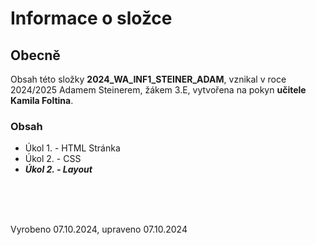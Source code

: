 Informace o složce  
=========

## Obecně
Obsah této složky **2024_WA_INF1_STEINER_ADAM**, vznikal v roce 2024/2025 Adamem Steinerem, žákem 3.E, vytvořena na pokyn **učitele Kamila Foltina**. 

### Obsah
 - Úkol 1. - HTML Stránka
 - Úkol 2. - CSS
 - ***Úkol 2. - Layout***

\
&nbsp;
\
&nbsp;

Vyrobeno 07.10.2024, upraveno 07.10.2024